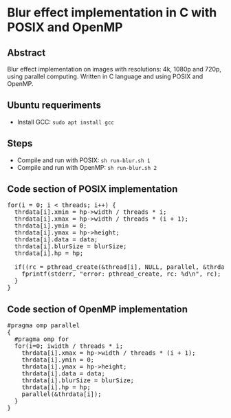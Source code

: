 # Blur effect implementation in C with POSIX and OpenMP

## Abstract
Blur effect implementation on images with resolutions: 4k, 1080p and 720p, using parallel computing. Written in C language and using POSIX and OpenMP.

## Ubuntu requeriments
* Install GCC: `sudo apt install gcc`

## Steps
* Compile and run with POSIX: `sh run-blur.sh 1`
* Compile and run with OpenMP: `sh run-blur.sh 2`

## Code section of POSIX implementation
<pre>
for(i = 0; i < threads; i++) {
  thrdata[i].xmin = hp->width / threads * i;
  thrdata[i].xmax = hp->width / threads * (i + 1);
  thrdata[i].ymin = 0;
  thrdata[i].ymax = hp->height;
  thrdata[i].data = data;
  thrdata[i].blurSize = blurSize;
  thrdata[i].hp = hp;

  if((rc = pthread_create(&thread[i], NULL, parallel, &thrdata[i]))) {
    fprintf(stderr, "error: pthread_create, rc: %d\n", rc);
  }
}
</pre>

## Code section of OpenMP implementation
<pre>
#pragma omp parallel
{
  #pragma omp for
  for(i=0; i<threads; i++)
  {
    thrdata[i].xmin = hp->width / threads * i;
    thrdata[i].xmax = hp->width / threads * (i + 1);
    thrdata[i].ymin = 0;
    thrdata[i].ymax = hp->height;
    thrdata[i].data = data;
    thrdata[i].blurSize = blurSize;
    thrdata[i].hp = hp;
    parallel(&thrdata[i]); 
  }
}
</pre>